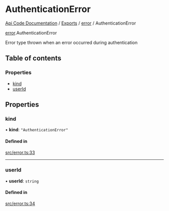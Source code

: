 # AuthenticationError
 
[Api Code Documentation](../README.md) / [Exports](../modules.md) / [error](../modules/error.md) / AuthenticationError

[error](../modules/error.md).AuthenticationError

Error type thrown when an error occurred during authentication

## Table of contents

### Properties

- [kind](error.AuthenticationError.md#kind)
- [userId](error.AuthenticationError.md#userid)

## Properties

### kind

• **kind**: ``"AuthenticationError"``

#### Defined in

[src/error.ts:33](https://github.com/openkfw/TruBudget/blob/26ade46/api/src/error.ts#L33)

___

### userId

• **userId**: `string`

#### Defined in

[src/error.ts:34](https://github.com/openkfw/TruBudget/blob/26ade46/api/src/error.ts#L34)
